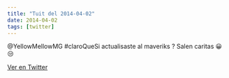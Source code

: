 ```yaml
---
title: "Tuit del 2014-04-02"
date: 2014-04-02
tags: [twitter]
---
```


@YellowMellowMG #claroQueSi actualisaste al maveriks ? Salen caritas 😀😒



[Ver en Twitter](https://twitter.com/i/web/status/451426781023981569)
